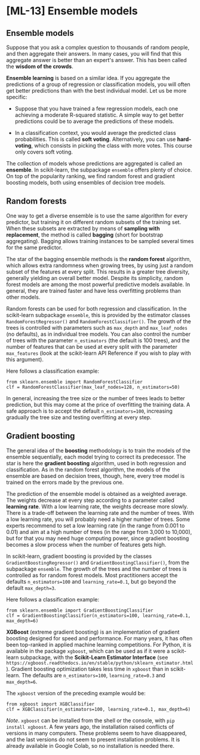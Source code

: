 # [ML-13] Ensemble models

## Ensemble models

Suppose that you ask a complex question to thousands of random people, and then aggregate their answers. In many cases, you will find that this aggregate answer is better than an expert's answer. This has been called the **wisdom of the crowds**.

**Ensemble learning** is based on a similar idea. If you aggregate the predictions of a group of regression or classification models, you will often get better predictions than with the best individual model. Let us be more specific: 

* Suppose that you have trained a few regression models, each one achieving a moderate R-squared statistic. A simple way to get better predictions could be to average the predictions of these models.

* In a classification context, you would average the predicted class probabilities. This is called **soft voting**. Alternatively, you can use **hard-voting**, which consists in picking the class with more votes. This course only covers soft voting.

The collection of models whose predictions are aggregated is called an **ensemble**. In scikit-learn, the subpackage `ensemble` offers plenty of choice. On top of the popularity ranking, we find random forest and gradient boosting models, both using ensembles of decision tree models.

## Random forests

One way to get a diverse ensemble is to use the same algorithm for every predictor, but training it on different random subsets of the training set. When these subsets are extracted by means of **sampling with replacement**, the method is called **bagging** (short for bootstrap aggregating). Bagging allows training instances to be sampled several times for the same predictor.

The star of the bagging ensemble methods is the **random forest** algorithm, which allows extra randomness when growing trees, by using just a random subset of the features at every split. This results in a greater tree diversity, generally yielding an overall better model. Despite its simplicity, random forest models are among the most powerful predictive models available. In general, they are trained faster and have less overfitting problems than other models.

Random forests can be used for both regression and classification. In the scikit-learn subpackage `ensemble`, this is provided by the estimator classes `RandomForestRegressor()` and `RandomForestClassifier()`. The growth of the trees is controlled with parameters such as `max_depth` and `max_leaf_nodes` (no defaults), as in individual tree models. You can also control the number of trees with the parameter `n_estimators` (the default is 100 trees), and the number of features that can be used at every split with the parameter `max_features` (look at the scikit-learn API Reference if you wish to play with this argument).

Here follows a classification example:

```
from sklearn.ensemble import RandomForestClassifier
clf = RandomForestClassifier(max_leaf_nodes=128, n_estimators=50)
```

In general, increasing the tree size or the number of trees leads to better prediction, but this may come at the price of overfitting the training data. A safe approach is to accept the default `n_estimators=100`, increasing gradually the tree size and testing overfitting at every step.

## Gradient boosting

The general idea of the **boosting** methodology is to train the models of the ensemble sequentially, each model trying to correct its predecessor. The star is here the **gradient boosting** algorithm, used in both regression and classification. As in the random forest algorithm, the models of the ensemble are based on decision trees, though, here, every tree model is trained on the errors made by the previous one.

The prediction of the ensemble model is obtained as a weighted average. The weights decrease at every step according to a parameter called **learning rate**. With a low learning rate, the weights decrease more slowly. There is a trade-off between the learning rate and the number of trees. With a low learning rate, you will probably need a higher number of trees. Some experts recommend to set a low learning rate (in the range from 0.001 to 0.01) and aim at a high number of trees (in the range from 3,000 to 10,000), but for that you may need huge computing power, since gradient boosting becomes a slow process when the number of features gets high.

In scikit-learn, gradient boosting is provided by the classes `GradientBoostingRegressor()` and `GradientBoostingClassifier()`, from the subpackage `ensemble`. The growth of the trees and the number of trees is controlled as for random forest models. Most practitioners accept the defaults `n_estimators=100` and `learning_rate=0.1`, but go beyond the default `max_depth=3`.

Here follows a classification example:

```
from sklearn.ensemble import GradientBoostingClassifier
clf = GradientBoostingClassifier(n_estimators=100, learning_rate=0.1, max_depth=6)
```

**XGBoost** (extreme gradient boosting) is an implementation of gradient boosting designed for speed and performance. For many years, it has often been top-ranked in applied machine learning competitions. For Python, it is available in the package `xgboost`, which can be used as if it were a scikit-learn subpackage, with the **Scikit-Learn Estimator Interface** (see `https://xgboost.readthedocs.io/en/stable/python/sklearn_estimator.html`). Gradient boosting optimization takes less time in `xgboost` than in scikit-learn. The defaults are `n_estimators=100`, `learning_rate=0.3` and `max_depth=6`.

The `xgboost` version of the preceding example would be:

```
from xgboost import XGBClassifier
clf = XGBClassifier(n_estimators=100, learning_rate=0.1, max_depth=6)
```

*Note*. `xgboost` can be installed from the shell or the console, with `pip install xgboost`. A few years ago, the installation raised conflicts of versions in many computers. These problems seem to have disappeared, and the last versions do not seem to present installation problems. It is already available in Google Colab, so no installation is needed there.
